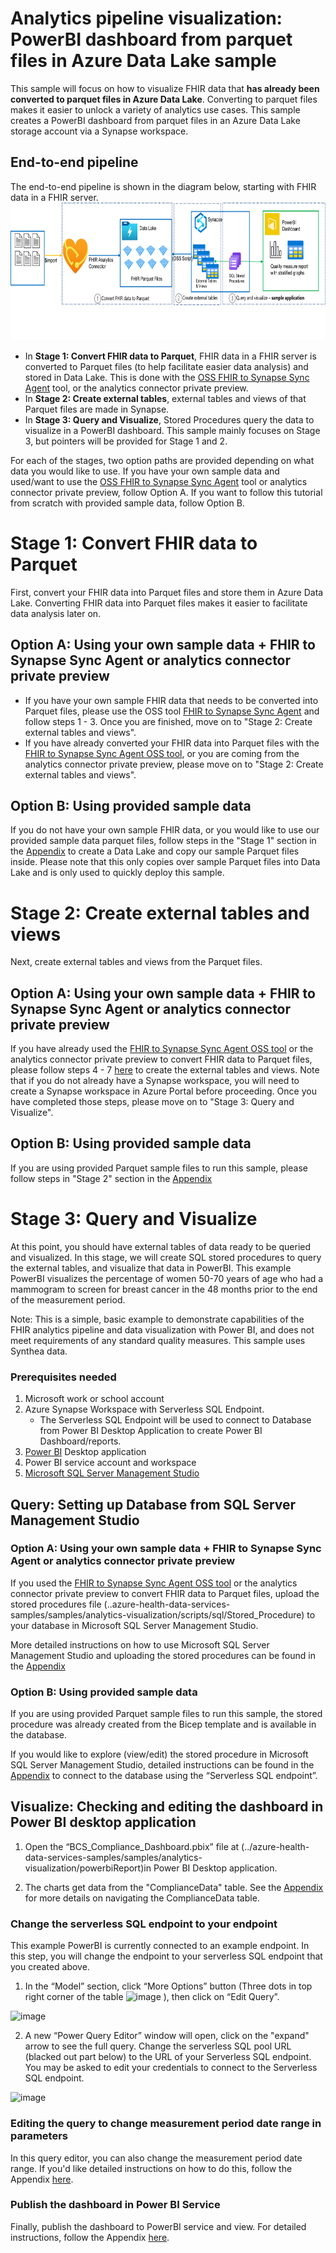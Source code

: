 # Analytics pipeline visualization: PowerBI dashboard from parquet files in Azure Data Lake sample

This sample will focus on how to visualize FHIR data that **has already been converted to parquet files in Azure Data Lake**. Converting to parquet files makes it easier to unlock a variety of analytics use cases. This sample creates a PowerBI dashboard from parquet files in an Azure Data Lake storage account via a Synapse workspace.

## End-to-end pipeline
The end-to-end pipeline is shown in the diagram below, starting with FHIR data in a FHIR server. 
<img src="./images/analyticspipelinediagram.png" height="220">
- In **Stage 1: Convert FHIR data to Parquet**, FHIR data in a FHIR server is converted to Parquet files (to help facilitate easier data analysis) and stored in Data Lake. This is done with the [OSS FHIR to Synapse Sync Agent](https://github.com/microsoft/FHIR-Analytics-Pipelines/blob/main/FhirToDataLake/docs/Deploy-FhirToDatalake.md) tool, or the analytics connector private preview. 
- In **Stage 2: Create external tables**, external tables and views of that Parquet files are made in Synapse.
- In **Stage 3: Query and Visualize**, Stored Procedures query the data to visualize in a PowerBI dashboard. This sample mainly focuses on Stage 3, but pointers will be provided for Stage 1 and 2. 

For each of the stages, two option paths are provided depending on what data you would like to use. If you have your own sample data and used/want to use the [OSS FHIR to Synapse Sync Agent](https://github.com/microsoft/FHIR-Analytics-Pipelines/blob/main/FhirToDataLake/docs/Deploy-FhirToDatalake.md) tool or analytics connector private preview, follow Option A. If you want to follow this tutorial from scratch with provided sample data, follow Option B. 

# Stage 1: Convert FHIR data to Parquet
First, convert your FHIR data into Parquet files and store them in Azure Data Lake. Converting FHIR data into Parquet files makes it easier to facilitate data analysis later on.
## Option A: Using your own sample data + FHIR to Synapse Sync Agent or analytics connector private preview
- If you have your own sample FHIR data that needs to be converted into Parquet files, please use the OSS tool [FHIR to Synapse Sync Agent](https://github.com/microsoft/FHIR-Analytics-Pipelines/blob/main/FhirToDataLake/docs/Deploy-FhirToDatalake.md) and follow steps 1 - 3. Once you are finished, move on to "Stage 2: Create external tables and views". 
- If you have already converted your FHIR data into Parquet files with the [FHIR to Synapse Sync Agent OSS tool](https://github.com/microsoft/FHIR-Analytics-Pipelines/blob/main/FhirToDataLake/docs/Deploy-FhirToDatalake.md), or you are coming from the analytics connector private preview, please move on to "Stage 2: Create external tables and views".

## Option B: Using provided sample data
If you do not have your own sample FHIR data, or you would like to use our provided sample data parquet files, follow steps in the "Stage 1" section in the [Appendix](https://github.com/Azure-Samples/azure-health-data-services-samples/blob/main/samples/analytics-visualization/docs/Appendix.md#stage-1-convert-fhir-data-to-parquet-option-b-using-provided-sample-data) to create a Data Lake and copy our sample Parquet files inside. Please note that this only copies over sample Parquet files into Data Lake and is only used to quickly deploy this sample.


# Stage 2: Create external tables and views
Next, create external tables and views from the Parquet files. 
## Option A: Using your own sample data + FHIR to Synapse Sync Agent or analytics connector private preview
If you have already used the [FHIR to Synapse Sync Agent OSS tool](https://github.com/microsoft/FHIR-Analytics-Pipelines/blob/main/FhirToDataLake/docs/Deploy-FhirToDatalake.md) or the analytics connector private preview to convert FHIR data to Parquet files, please follow steps 4 - 7 [here](https://github.com/microsoft/FHIR-Analytics-Pipelines/blob/main/FhirToDataLake/docs/Deploy-FhirToDatalake.md) to create the external tables and views. Note that if you do not already have a Synapse workspace, you will need to create a Synapse workspace in Azure Portal before proceeding. Once you have completed those steps, please move on to "Stage 3: Query and Visualize".

## Option B: Using provided sample data 
If you are using provided Parquet sample files to run this sample, please follow steps in "Stage 2" section in the [Appendix](https://github.com/Azure-Samples/azure-health-data-services-samples/blob/main/samples/analytics-visualization/docs/Appendix.md#stage-2-create-external-tables-and-views-option-b-using-provided-sample-data)


# Stage 3: Query and Visualize
At this point, you should have external tables of data ready to be queried and visualized. In this stage, we will create SQL stored procedures to query the external tables, and visualize that data in PowerBI. This example PowerBI visualizes the percentage of women 50-70 years of age who had a mammogram to screen for breast cancer in the 48 months prior to the end of the measurement period. 

Note: This is a simple, basic example to demonstrate capabilities of the FHIR analytics pipeline and data visualization with Power BI, and does not meet requirements of any standard quality measures. This sample uses Synthea data.

### Prerequisites needed
1.	Microsoft work or school account
2.	Azure Synapse Workspace with Serverless SQL Endpoint.
	-	The Serverless SQL Endpoint will be used to connect to Database from Power BI Desktop Application to create Power BI Dashboard/reports.
3.	[Power BI](https://www.microsoft.com/en-us/download/details.aspx?id=58494) Desktop application
4.	Power BI service account and workspace
5.	[Microsoft SQL Server Management Studio](https://learn.microsoft.com/en-us/sql/ssms/download-sql-server-management-studio-ssms?view=sql-server-ver16)


## Query: Setting up Database from SQL Server Management Studio

### Option A: Using your own sample data + FHIR to Synapse Sync Agent or analytics connector private preview
If you used the [FHIR to Synapse Sync Agent OSS tool](https://github.com/microsoft/FHIR-Analytics-Pipelines/blob/main/FhirToDataLake/docs/Deploy-FhirToDatalake.md) or the analytics connector private preview to convert FHIR data to Parquet files, upload the stored procedures file (..azure-health-data-services-samples/samples/analytics-visualization/scripts/sql/Stored_Procedure) to your database in Microsoft SQL Server Management Studio. 

More detailed instructions on how to use Microsoft SQL Server Management Studio and uploading the stored procedures can be found in the [Appendix](https://github.com/Azure-Samples/azure-health-data-services-samples/blob/main/samples/analytics-visualization/docs/Appendix.md#uploading-stored-procedures-for-querying-option-a-using-your-own-sample-data--fhir-to-synapse-sync-agent-or-analytics-connector-private-preview)
 

###  Option B: Using provided sample data 
If you are using provided Parquet sample files to run this sample, the stored procedure was already created from the Bicep template and is available in the database.

If you would like to explore (view/edit) the stored procedure in Microsoft SQL Server Management Studio, detailed instructions can be found in the [Appendix](https://github.com/Azure-Samples/azure-health-data-services-samples/blob/main/samples/analytics-visualization/docs/Appendix.md#connecting-to-microsoft-sql-server-management-studio-option-b-using-provided-sample-data) to connect to the database using the “Serverless SQL endpoint”.


## Visualize: Checking and editing the dashboard in Power BI desktop application

1. Open the “BCS_Compliance_Dashboard.pbix” file at (../azure-health-data-services-samples/samples/analytics-visualization/powerbiReport)in Power BI Desktop application. 

2. The charts get data from the "ComplianceData" table. See the [Appendix](https://github.com/Azure-Samples/azure-health-data-services-samples/blob/main/samples/analytics-visualization/docs/Appendix.md#navigating-the-compliancedata-table) for more details on navigating the ComplianceData table. 

### Change the serverless SQL endpoint to your endpoint
This example PowerBI is currently connected to an example endpoint. In this step, you will change the endpoint to your serverless SQL endpoint that you created above.
1.	In the “Model” section,  click “More Options” button (Three dots in top right corner of the table  ![image](https://user-images.githubusercontent.com/116351573/209017528-05921e0d-4ca9-493b-b520-d09325e01e39.png)
), then click on “Edit Query”.

![image](https://user-images.githubusercontent.com/116351573/209017551-5221c58e-d74c-4421-9261-09ca4779134d.png)

2.	A new “Power Query Editor” window will open, click on the "expand" arrow to see the full query. Change the serverless SQL pool URL (blacked out part below) to the URL of your Serverless SQL endpoint. You may be asked to edit your credentials to connect to the Serverless SQL endpoint.

![image](https://user-images.githubusercontent.com/116351573/209017584-1aec6844-5840-4bdf-8f11-a2e7734f78a3.png)


### Editing the query to change measurement period date range in parameters
In this query editor, you can also change the measurement period date range. If you'd like detailed instructions on how to do this, follow the Appendix [here](https://github.com/Azure-Samples/azure-health-data-services-samples/blob/main/samples/analytics-visualization/docs/Appendix.md#editing-the-query-to-change-measurement-period-date-range-in-parameters).


### Publish the dashboard in Power BI Service
Finally, publish the dashboard to PowerBI service and view. For detailed instructions, follow the Appendix [here](https://github.com/Azure-Samples/azure-health-data-services-samples/blob/main/samples/analytics-visualization/docs/Appendix.md#publish-the-dashboard-in-powerbi-service).
